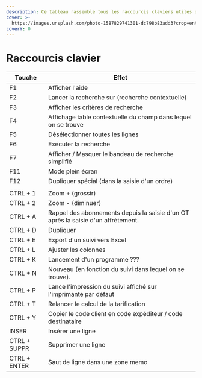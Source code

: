 ```yaml
---
description: Ce tableau rassemble tous les raccourcis claviers utiles dans AKANEA
cover: >-
  https://images.unsplash.com/photo-1587829741301-dc798b83add3?crop=entropy&cs=srgb&fm=jpg&ixid=M3wxOTcwMjR8MHwxfHNlYXJjaHwzfHx0b3VjaGUlMjBjbGF2aWVyfGVufDB8fHx8MTcyMzIwODUwM3ww&ixlib=rb-4.0.3&q=85
coverY: 0
---
```


# Raccourcis clavier

| Touche       | Effet                                                                             |
| ------------ | --------------------------------------------------------------------------------- |
| F1           | Afficher l'aide                                                                   |
| F2           | Lancer la recherche sur (recherche contextuelle)                                  |
| F3           | Afficher les critères de recherche                                                |
| F4           | Affichage table contextuelle du champ dans lequel on se trouve                    |
| F5           | Désélectionner toutes les lignes                                                  |
| F6           | Exécuter la recherche                                                             |
| F7           | Afficher / Masquer le bandeau de recherche simplifié                              |
| F11          | Mode plein écran                                                                  |
| F12          | Dupliquer spécial (dans la saisie d'un ordre)                                     |
|              |                                                                                   |
| CTRL + 1     | Zoom + (grossir)                                                                  |
| CTRL + 2     | Zoom - (diminuer)                                                                 |
| CTRL + A     | Rappel des abonnements depuis la saisie d'un OT après la saisie d'un affrètement. |
| CTRL + D     | Dupliquer                                                                         |
| CTRL + E     | Export d'un suivi vers Excel                                                      |
| CTRL + L     | Ajuster les colonnes                                                              |
| CTRL + K     | Lancement d'un programme ???                                                      |
| CTRL + N     | Nouveau (en fonction du suivi dans lequel on se trouve).                          |
| CTRL + P     | Lance l'impression du suivi affiché sur l'imprimante par défaut                   |
| CTRL + T     | Relancer le calcul de la tarification                                             |
| CTRL + Y     | Copier le code client en code expéditeur / code destinataire                      |
| INSER        | Insérer une ligne                                                                 |
| CTRL + SUPPR | Supprimer une ligne                                                               |
| CTRL + ENTER | Saut de ligne dans une zone memo                                                  |

